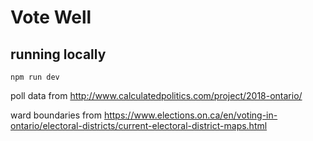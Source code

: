 # Vote Well

## running locally

```console
npm run dev
```

poll data from http://www.calculatedpolitics.com/project/2018-ontario/

ward boundaries from https://www.elections.on.ca/en/voting-in-ontario/electoral-districts/current-electoral-district-maps.html
